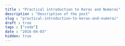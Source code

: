```yaml
---
title : "Practical introduction to Keras and Numerai"
description : "Description of the post"
slug : "practical-introduction-to-keras-and-numerai"
draft : true
tags : ["code"]
date : "2016-04-03"
hidden: true
---
```

